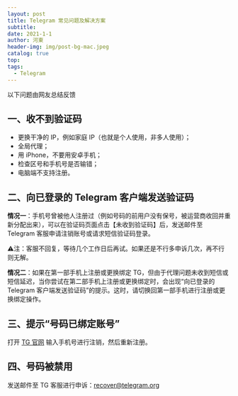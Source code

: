 ```yaml
---
layout: post
title: Telegram 常见问题及解决方案
subtitle: 
date: 2021-1-1
author: 河東
header-img: img/post-bg-mac.jpeg
catalog: true
top: 
tags:
  - Telegram
---
```


以下问题由网友总结反馈

## 一、收不到验证码

- 更换干净的 IP，例如家庭 IP（也就是个人使用，非多人使用）；
- 全局代理；
- 用 iPhone，不要用安卓手机；
- 检查区号和手机号是否输错；
- 电脑端不支持注册。

## 二、向已登录的 Telegram 客户端发送验证码

**情况一**：手机号曾被他人注册过（例如号码的前用户没有保号，被运营商收回并重新分配出来），可以在验证码页面点击【未收到验证码】后，发送邮件至 Telegram 客服申请注销账号或请求短信验证码登录。

⚠️注：客服不回复，等待几个工作日后再试。如果还是不行多申诉几次，再不行则无解。

**情况二**：如果在第一部手机上注册或更换绑定 TG，但由于代理问题未收到短信或短信延迟，当你尝试在第二部手机上注册或更换绑定时，会出现“向已登录的 Telegram 客户端发送验证码”的提示。这时，请切换回第一部手机进行注册或更换绑定操作。

## 三、提示“号码已绑定账号”
打开 [TG 官网](https://my.telegram.org/auth?to=delete) 输入手机号进行注销，然后重新注册。

## 四、号码被禁用

发送邮件至 TG 客服进行申诉：[recover@telegram.org](recover@telegram.org)
